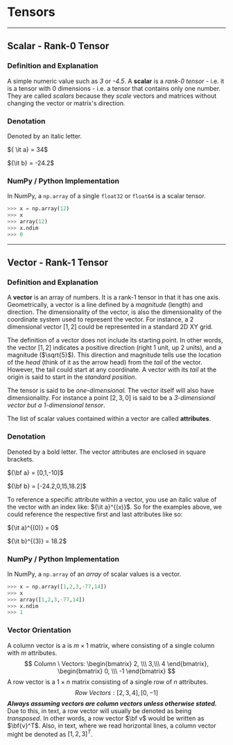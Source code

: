 # Tensors

---

## Scalar - Rank-0 Tensor

### Definition and Explanation

A simple numeric value such as *3* or *-4.5*. A **scalar** is a *rank-0 tensor* - i.e. it is a tensor with 0 dimensions - i.e. a tensor that contains only one number. They are called *scalars* because they *scale* vectors and matrices without changing the vector or matrix's direction. 

### Denotation

Denoted by an italic letter.

${ \it a} = 34$  

${\it b} = -24.2$

### NumPy / Python Implementation

In NumPy, a `np.array` of a single `float32` or `float64` is a scalar tensor.

```python
>>> x = np.array(12)
>>> x
>>> array(12)
>>> x.ndim
>>> 0
```

---

## Vector - Rank-1 Tensor

### Definition and Explanation

A **vector** is an array of numbers. It is a rank-1 tensor in that it has one axis. Geometrically,  a vector is a line defined by a *magnitude* (length) and direction. The dimensionality of the vector, is also the dimensionality of the coordinate system used to represent the vector. For instance, a 2 dimensional vector $[1,2]$ could be represented in a standard 2D XY grid.

The definition of a vector does not include its starting point. In other words, the vector $[1,2]$ indicates a positive direction (right 1 unit, up 2 units), and a magnitude ($\sqrt{5}$). This direction and magnitude tells use the location of the *head* (think of it as the arrow head) from the *tail* of the vector. However, the tail could start at any coordinate. A vector with its *tail* at the origin is said to start in the *standard position*.

The tensor is said to be *one-dimensional.* The vector itself will also have dimensionality. For instance a point $[2,3,0]$ is said to be a *3-dimensional vector but a 1-dimensional tensor*.

The list of scalar values contained within a vector are called **attributes**.

### Denotation

Denoted by a bold letter. The vector attributes are enclosed in square brackets.

${\bf a} = [0,1,-10]$  

${\bf b} = [-24.2,0,15,18.2]$

To reference a specific attribute within a vector, you use an italic value of the vector with an index like: ${\it a}^{(x)}$. So for the examples above, we could reference the respective first and last attributes like so:

${\it a}^{(0)} = 0$

${\it b}^{(3)} = 18.2$

### NumPy / Python Implementation

In NumPy, a `np.array` of an *array* of scalar values is a vector.

```python
>>> x = np.array([1,2,3,-77,14])
>>> x
>>> array([1,2,3,-77,14])
>>> x.ndim
>>> 1
```

### Vector Orientation

A column vector is a is $m \times 1$ matrix, where consisting of a single column with $m$ attributes.
$$
Column \ Vectors:
\begin{bmatrix} 
2, \\\ 
3,\\\ 
4 
\end{bmatrix},
\begin{bmatrix} 
0, \\\ 
-1
\end{bmatrix}
$$
A row vector is a $1\times n$ matrix consisting of a single row of $n$ attributes.
$$
Row \ Vectors: [2,3,4], [0,-1]
$$
***Always assuming vectors are column vectors unless otherwise stated.*** Due to this, in text, a row vector will usually be denoted as being *transposed*. In other words, a row vector $\bf v$ would be written as $\bf{v}^T$. Also, in text, where we read horizontal lines, a column vector might be denoted as $[1,2,3]^T$. 



